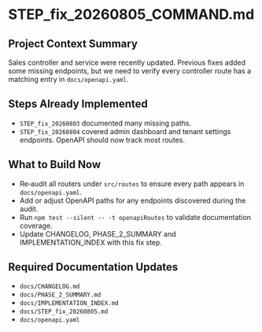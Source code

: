 # STEP_fix_20260805_COMMAND.md
## Project Context Summary
Sales controller and service were recently updated. Previous fixes added some missing endpoints, but we need to verify every controller route has a matching entry in `docs/openapi.yaml`.

## Steps Already Implemented
- `STEP_fix_20260803` documented many missing paths.
- `STEP_fix_20260804` covered admin dashboard and tenant settings endpoints.
OpenAPI should now track most routes.

## What to Build Now
- Re‑audit all routers under `src/routes` to ensure every path appears in `docs/openapi.yaml`.
- Add or adjust OpenAPI paths for any endpoints discovered during the audit.
- Run `npm test --silent -- -t openapiRoutes` to validate documentation coverage.
- Update CHANGELOG, PHASE_2_SUMMARY and IMPLEMENTATION_INDEX with this fix step.

## Required Documentation Updates
- `docs/CHANGELOG.md`
- `docs/PHASE_2_SUMMARY.md`
- `docs/IMPLEMENTATION_INDEX.md`
- `docs/STEP_fix_20260805.md`
- `docs/openapi.yaml`
